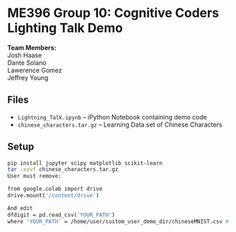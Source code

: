 # ME396 Group 10: Cognitive Coders Lighting Talk Demo

**Team Members:**  
Josh Haase  
Dante Solano  
Lawerence Gomez  
Jeffrey Young  

## Files
- `Lightning_Talk.ipynb` – iPython Notebook containing demo code  
- `chinese_characters.tar.gz` – Learning Data set of Chinese Characters  

## Setup
```bash
pip install jupyter scipy matplotlib scikit-learn
tar -xzvf chinese_characters.tar.gz
User must remove:  

from google.colab import drive
drive.mount('/content/drive')

And edit  
dfdigit = pd.read_csv('YOUR_PATH')  
where 'YOUR_PATH' = /home/user/custom_user_demo_dir/chineseMNIST.csv # Path to ChineseMNIST.csv